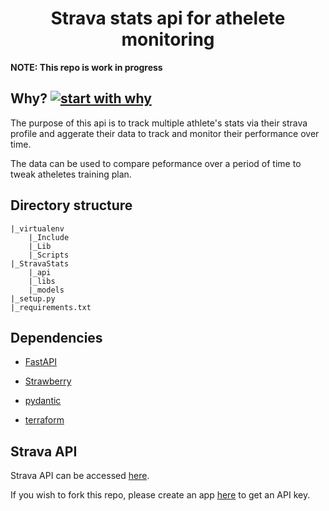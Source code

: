 <div align="center">

# Strava stats api for athelete monitoring

</div>

**NOTE: This repo is work in progress**

## Why? [![start with why](https://img.shields.io/badge/start%20with-why%3F-brightgreen.svg?style=flat)](http://www.ted.com/talks/simon_sinek_how_great_leaders_inspire_action)

The purpose of this api is to track multiple athlete's stats via their strava profile and aggerate their data to track and monitor their performance over time.

The data can be used to compare peformance over a period of time to tweak atheletes training plan.

## Directory structure

```
|_virtualenv
    |_Include
    |_Lib
    |_Scripts
|_StravaStats
    |_api
    |_libs
    |_models
|_setup.py
|_requirements.txt

```

## Dependencies

- [FastAPI](https://fastapi.tiangolo.com/)

- [Strawberry](https://strawberry.rocks/)

- [pydantic](https://pydantic-docs.helpmanual.io/)

- [terraform](https://www.terraform.io/)

## Strava API

Strava API can be accessed [here](https://developers.strava.com/docs/reference/).

If you wish to fork this repo, please create an app [here](https://developers.strava.com/docs/reference/) to get an API key.
